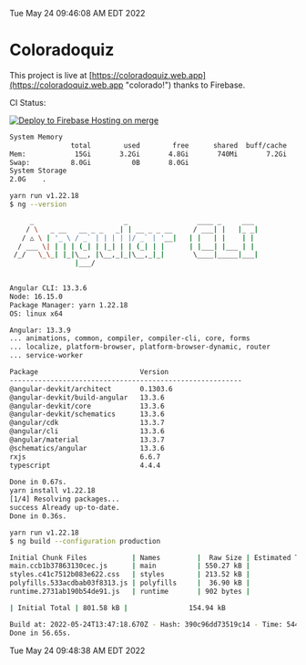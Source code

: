 Tue May 24 09:46:08 AM EDT 2022

# Coloradoquiz


This project is live at [https://coloradoquiz.web.app](https://coloradoquiz.web.app "colorado!") thanks to Firebase.

CI Status: 

[![Deploy to Firebase Hosting on merge](https://github.com/teamkushal/coloradoquiz/actions/workflows/firebase-hosting-merge.yml/badge.svg)](https://github.com/teamkushal/coloradoquiz/actions/workflows/firebase-hosting-merge.yml)

```bash
System Memory
               total        used        free      shared  buff/cache   available
Mem:            15Gi       3.2Gi       4.8Gi       740Mi       7.2Gi        10Gi
Swap:          8.0Gi          0B       8.0Gi
System Storage
2.0G	.
```
```bash
yarn run v1.22.18
$ ng --version

     _                      _                 ____ _     ___
    / \   _ __   __ _ _   _| | __ _ _ __     / ___| |   |_ _|
   / △ \ | '_ \ / _` | | | | |/ _` | '__|   | |   | |    | |
  / ___ \| | | | (_| | |_| | | (_| | |      | |___| |___ | |
 /_/   \_\_| |_|\__, |\__,_|_|\__,_|_|       \____|_____|___|
                |___/
    

Angular CLI: 13.3.6
Node: 16.15.0
Package Manager: yarn 1.22.18
OS: linux x64

Angular: 13.3.9
... animations, common, compiler, compiler-cli, core, forms
... localize, platform-browser, platform-browser-dynamic, router
... service-worker

Package                         Version
---------------------------------------------------------
@angular-devkit/architect       0.1303.6
@angular-devkit/build-angular   13.3.6
@angular-devkit/core            13.3.6
@angular-devkit/schematics      13.3.6
@angular/cdk                    13.3.7
@angular/cli                    13.3.6
@angular/material               13.3.7
@schematics/angular             13.3.6
rxjs                            6.6.7
typescript                      4.4.4
    
Done in 0.67s.
yarn install v1.22.18
[1/4] Resolving packages...
success Already up-to-date.
Done in 0.36s.
```
```bash
yarn run v1.22.18
$ ng build --configuration production

Initial Chunk Files           | Names         |  Raw Size | Estimated Transfer Size
main.ccb1b37863130cec.js      | main          | 550.27 kB |               130.14 kB
styles.c41c7512b083e622.css   | styles        | 213.52 kB |                12.57 kB
polyfills.533acdbab03f8313.js | polyfills     |  36.90 kB |                11.72 kB
runtime.2731ab190b54de91.js   | runtime       | 902 bytes |               517 bytes

| Initial Total | 801.58 kB |               154.94 kB

Build at: 2022-05-24T13:47:18.670Z - Hash: 390c96dd73519c14 - Time: 54468ms
Done in 56.65s.
```
Tue May 24 09:48:38 AM EDT 2022
